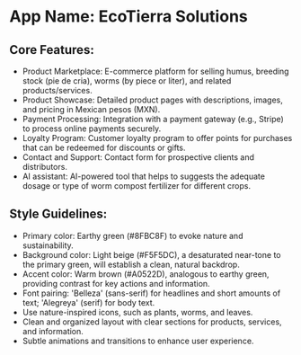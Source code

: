 # **App Name**: EcoTierra Solutions

## Core Features:

- Product Marketplace: E-commerce platform for selling humus, breeding stock (pie de cria), worms (by piece or liter), and related products/services.
- Product Showcase: Detailed product pages with descriptions, images, and pricing in Mexican pesos (MXN).
- Payment Processing: Integration with a payment gateway (e.g., Stripe) to process online payments securely.
- Loyalty Program: Customer loyalty program to offer points for purchases that can be redeemed for discounts or gifts.
- Contact and Support: Contact form for prospective clients and distributors.
- AI assistant: AI-powered tool that helps to suggests the adequate dosage or type of worm compost fertilizer for different crops.

## Style Guidelines:

- Primary color: Earthy green (#8FBC8F) to evoke nature and sustainability.
- Background color: Light beige (#F5F5DC), a desaturated near-tone to the primary green, will establish a clean, natural backdrop.
- Accent color: Warm brown (#A0522D), analogous to earthy green, providing contrast for key actions and information.
- Font pairing: 'Belleza' (sans-serif) for headlines and short amounts of text; 'Alegreya' (serif) for body text.
- Use nature-inspired icons, such as plants, worms, and leaves.
- Clean and organized layout with clear sections for products, services, and information.
- Subtle animations and transitions to enhance user experience.
